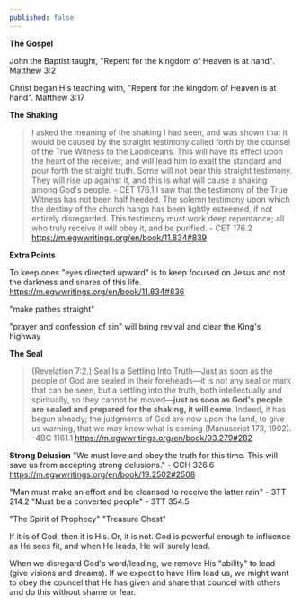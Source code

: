 ```yaml
---
published: false
---
```






**The Gospel**

John the Baptist taught, "Repent for the kingdom of Heaven is at hand".
Matthew 3:2

Christ began His teaching with, "Repent for the kingdom of Heaven is at hand".
Matthew 3:17

**The Shaking**

> I asked the meaning of the shaking I had seen, and was shown that it would be caused by the straight testimony called forth by the counsel of the True Witness to the Laodiceans. This will have its effect upon the heart of the receiver, and will lead him to exalt the standard and pour forth the straight truth. Some will not bear this straight testimony. They will rise up against it, and this is what will cause a shaking among God's people. - CET 176.1
> I saw that the testimony of the True Witness has not been half heeded. The solemn testimony upon which the destiny of the church hangs has been lightly esteemed, if not entirely disregarded. This testimony must work deep repentance; all who truly receive it will obey it, and be purified. - CET 176.2
https://m.egwwritings.org/en/book/11.834#839


**Extra Points**

To keep ones "eyes directed upward" is to keep focused on Jesus and not the darkness and snares of this life.
https://m.egwwritings.org/en/book/11.834#836

"make pathes straight"

"prayer and confession of sin" will bring revival and clear the King's highway

**The Seal**

> (Revelation 7:2.) Seal Is a Settling Into Truth—Just as soon as the people of God are sealed in their foreheads—it is not any seal or mark that can be seen, but a settling into the truth, both intellectually and spiritually, so they cannot be moved—**just as soon as God's people are sealed and prepared for the shaking, it will come**. Indeed, it has begun already; the judgments of God are now upon the land, to give us warning, that we may know what is coming (Manuscript 173, 1902). -4BC 1161.1
https://m.egwwritings.org/en/book/93.279#282

**Strong Delusion**
"We must love and obey the truth for this time. This will save us from accepting strong delusions." - CCH 326.6
https://m.egwwritings.org/en/book/19.2502#2508


"Man must make an effort and be cleansed to receive the latter rain" - 3TT 214.2
"Must be a converted people" - 3TT 354.5


"The Spirit of Prophecy" "Treasure Chest"


If it is of God, then it is His. Or, it is not. God is powerful enough to influence as He sees fit, and when He leads, He will surely lead.


When we disregard God's word/leading, we remove His "ability" to lead (give visions and dreams). If we expect to have Him lead us, we might want to obey the councel that He has given and share that councel with others and do this without shame or fear.



